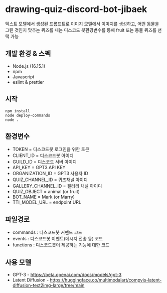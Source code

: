 # drawing-quiz-discord-bot-jibaek

텍스트 모델에서 생성된 프롬프트로 이미지 모델에서 이미지를 생성하고, 어떤 동물을 그린 것인지 맞추는 퀴즈를 내는 디스코드 봇환경변수를 통해 fruit 또는 동물 퀴즈를 선택 가능

## 개발 환경 & 스펙

- Node.js (16.15.1)
- npm
- Javascript
- eslint & prettier

## 시작

    npm install
    node deploy-commands
    node .

## 환경변수

- TOKEN = 디스코드봇 로그인을 위한 토큰
- CLIENT_ID = 디스코드봇 아이디
- GUILD_ID = 디스코드 서버 아이디
- API_KEY = GPT3 API KEY
- ORGANIZATION_ID = GPT3 사용자 ID
- QUIZ_CHANNEL_ID = 퀴즈채널 아이디
- GALLERY_CHANNEL_ID = 갤러리 채널 아이디
- QUIZ_OBJECT = animal (or fruit)
- BOT_NAME = Mark (or Marry)
- TTI_MODEL_URL = endpoint URL

## 파일경로

- commands : 디스코드봇 커맨드 코드
- events : 디스코드봇 이벤트(메시지 전송 등) 코드
- functions : 디스코드봇이 제공하는 기능에 대한 코드

## 사용 모델

- GPT-3 - https://beta.openai.com/docs/models/gpt-3
- Latent Diffusion - https://huggingface.co/multimodalart/compvis-latent-diffusion-text2img-large/tree/main
